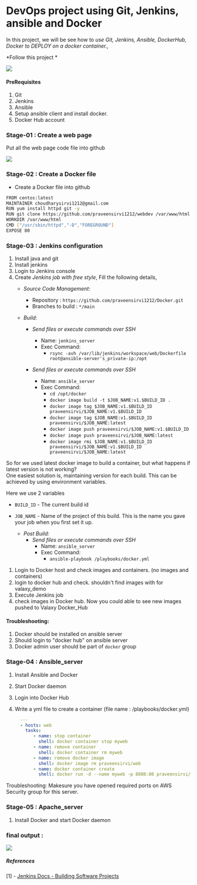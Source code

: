 # DevOps project using Git, Jenkins, ansible and Docker



In this project, we will be see how to *use Git, Jenkins, Ansible, DockerHub, Docker to DEPLOY on a docker container.,*

*Follow this project *

![](https://github.com/praveensirvi1212/webdev/blob/main/img/project-2.jpg)

#### PreRequisites
1. Git
1. Jenkins
1. Ansible 
1. Setup ansible client and install docker. 
1. Docker Hub account 


### Stage-01 : Create a web page
Put all the web page code file into github

![](https://github.com/praveensirvi1212/webdev/blob/main/img/Capture6.JPG) 

### Stage-02 : Create a Docker file 
- Create a Docker file into github
 ```sh
FROM centos:latest
MAINTAINER choudharysirvi1212@gmail.com
RUN yum install httpd git -y
RUN git clone https://github.com/praveensirvi1212/webdev /var/www/html
WORKDIR /var/www/html
CMD ["/usr/sbin/httpd","-D","FOREGROUND"]
EXPOSE 80
```
 
### Stage-03 : Jenkins configuration
1. Install java and git
1. Install jenkins
1. Login to Jenkins console
1. Create *Jenkins job with free style*, Fill the following details,
   - *Source Code Management:*
      - Repository : `https://github.com/praveensirvi1212/Docker.git`
      - Branches to build : `*/main`  
  
   - *Build:*
     - *Send files or execute commands over SSH*
       - Name: `jenkins_server`
       - Exec Command: 
	      - `rsync -avh /var/lib/jenkins/workspace/web/Dockerfile root@ansible-server's_private-ip:/opt`
          

     - *Send files or execute commands over SSH*
       - Name: `ansible_server`
       - Exec Command: 
	      - `cd /opt/docker`
          - `docker image build -t $JOB_NAME:v1.$BUILD_ID .`
	      - `docker image tag $JOB_NAME:v1.$BUILD_ID praveensirvi/$JOB_NAME:v1.$BUILD_ID`
          - `docker image tag $JOB_NAME:v1.$BUILD_ID praveensirvi/$JOB_NAME:latest`
          - `docker image push praveensirvi/$JOB_NAME:v1.$BUILD_ID`
          - `docker image push praveensirvi/$JOB_NAME:latest`
          - `docker image rmi $JOB_NAME:v1.$BUILD_ID praveensirvi/$JOB_NAME:v1.$BUILD_ID praveensirvi/$JOB_NAME:latest`

 So for we used latest docker image to build a container, but what happens if latest version is not working?  
 One easiest solution is, maintaining version for each build. This can be achieved by using environment variables. 

 Here we use 2 variables 
 - `BUILD_ID` -  The current build id
 - `JOB_NAME` - Name of the project of this build. This is the name you gave your job when you first set it up.

    - *Post Build:*
        - *Send files or execute commands over SSH*
            - Name: `ansible_server`
            - Exec Command: 
	          - `ansible-playbook /playbooks/docker.yml`

1. Login to Docker host and check images and containers. (no images and containers)
1. login to docker hub and check. shouldn't find images with for valaxy_demo 
1. Execute Jenkins job
1. check images in Docker hub. Now you could able to see new images pushed to Valaxy Docker_Hub

#### Troubleshooting:
1. Docker should be installed on ansible server 
1. Should login to "docker hub" on ansible server
1. Docker admin user should be part of `docker` group


### Stage-04 : Ansible_server
1. Install Ansible and Docker
1. Start Docker daemon
1. Login into Docker Hub

1. Write a yml file to create a container (file name : /playbooks/docker.yml)
   ```yaml
     ---
     - hosts: web
       tasks:
          - name: stop container
            shell: docker container stop myweb
          - name: remove container
            shell: docker container rm myweb
          - name: remove docker image
            shell: docker image rm praveensirvi/web
          - name: docker container create
            shell: docker run -d --name myweb -p 8080:80 praveensirvi/web
   
   ```
Troubleshooting: 
Makesure you have opened required ports on AWS Security group for this server. 

### Stage-05 : Apache_server
1. Install Docker and start Docker daemon 
### final output :
![](https://github.com/praveensirvi1212/webdev/blob/main/img/finalop1.JPG) 
 
##### References
[1] - [Jenkins Docs - Building Software Projects](https://wiki.jenkins.io/display/JENKINS/Building+a+software+project)
